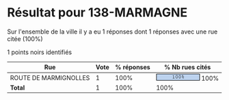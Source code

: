 # Résultat pour 138-MARMAGNE

Sur l'ensemble de la ville il y a eu 1 réponses dont 1 réponses avec une rue citée (100%)

1 points noirs identifiés

| Rue | Vote | % réponses | % Nb rues cités|
|-----|------|------------|----------------|
| ROUTE DE MARMIGNOLLES | 1 | 100% | <img src="../../img/bar_100.gif" />&nbsp;100%|
| **Total** | 1 | 100% | 100%|
